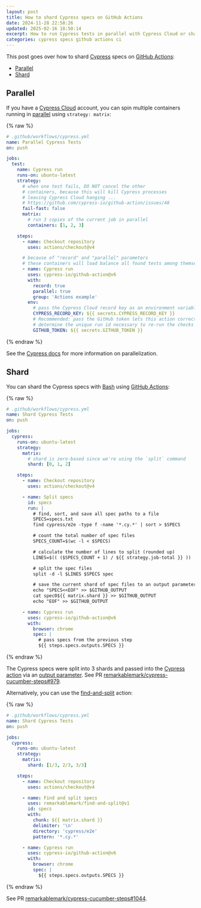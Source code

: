 ```yaml
---
layout: post
title: How to shard Cypress specs on GitHub Actions
date: 2024-11-28 22:58:26
updated: 2025-02-16 18:50:14
excerpt: How to run Cypress tests in parallel with Cypress Cloud or shard tests with GitHub Actions.
categories: cypress specs github actions ci
---
```


This post goes over how to shard [Cypress](https://www.cypress.io/) specs on [GitHub Actions](https://github.com/features/actions):

- [Parallel](#parallel)
- [Shard](#shard)

## Parallel

If you have a [Cypress Cloud](https://www.cypress.io/cloud) account, you can spin multiple containers running in [parallel](https://github.com/cypress-io/github-action#parallel) using `strategy: matrix`:

{% raw %}

```yml
# .github/workflows/cypress.yml
name: Parallel Cypress Tests
on: push

jobs:
  test:
    name: Cypress run
    runs-on: ubuntu-latest
    strategy:
      # when one test fails, DO NOT cancel the other
      # containers, because this will kill Cypress processes
      # leaving Cypress Cloud hanging ...
      # https://github.com/cypress-io/github-action/issues/48
      fail-fast: false
      matrix:
        # run 3 copies of the current job in parallel
        containers: [1, 2, 3]

    steps:
      - name: Checkout repository
        uses: actions/checkout@v4

      # because of "record" and "parallel" parameters
      # these containers will load balance all found tests among themselves
      - name: Cypress run
        uses: cypress-io/github-action@v6
        with:
          record: true
          parallel: true
          group: 'Actions example'
        env:
          # pass the Cypress Cloud record key as an environment variable
          CYPRESS_RECORD_KEY: ${{ secrets.CYPRESS_RECORD_KEY }}
          # Recommended: pass the GitHub token lets this action correctly
          # determine the unique run id necessary to re-run the checks
          GITHUB_TOKEN: ${{ secrets.GITHUB_TOKEN }}
```

{% endraw %}

See the [Cypress docs](https://docs.cypress.io/app/continuous-integration/github-actions#Parallelization) for more information on parallelization.

## Shard

You can shard the Cypress specs with [Bash](https://www.gnu.org/software/bash/) using [GitHub Actions](https://github.com/features/actions):

{% raw %}

```yml
# .github/workflows/cypress.yml
name: Shard Cypress Tests
on: push

jobs:
  cypress:
    runs-on: ubuntu-latest
    strategy:
      matrix:
        # shard is zero-based since we're using the `split` command
        shard: [0, 1, 2]

    steps:
      - name: Checkout repository
        uses: actions/checkout@v4

      - name: Split specs
        id: specs
        run: |
          # find, sort, and save all spec paths to a file
          SPECS=specs.txt
          find cypress/e2e -type f -name '*.cy.*' | sort > $SPECS

          # count the total number of spec files
          SPECS_COUNT=$(wc -l < $SPECS)

          # calculate the number of lines to split (rounded up)
          LINES=$(( ($SPECS_COUNT + 1) / ${{ strategy.job-total }} ))

          # split the spec files
          split -d -l $LINES $SPECS spec

          # save the current shard of spec files to an output parameter
          echo "SPECS<<EOF" >> $GITHUB_OUTPUT
          cat spec0${{ matrix.shard }} >> $GITHUB_OUTPUT
          echo "EOF" >> $GITHUB_OUTPUT

      - name: Cypress run
        uses: cypress-io/github-action@v6
        with:
          browser: chrome
          spec: |
            # pass specs from the previous step
            ${{ steps.specs.outputs.SPECS }}
```

{% endraw %}

The Cypress specs were split into 3 shards and passed into the [Cypress action](https://github.com/cypress-io/github-action#specs) via an [output parameter](https://docs.github.com/actions/writing-workflows/choosing-what-your-workflow-does/workflow-commands-for-github-actions#setting-an-output-parameter). See PR [remarkablemark/cypress-cucumber-steps#979](https://github.com/remarkablemark/cypress-cucumber-steps/pull/979).

Alternatively, you can use the [find-and-split](https://github.com/marketplace/actions/find-and-split) action:

{% raw %}

```yml
# .github/workflows/cypress.yml
name: Shard Cypress Tests
on: push

jobs:
  cypress:
    runs-on: ubuntu-latest
    strategy:
      matrix:
        shard: [1/3, 2/3, 3/3]

    steps:
      - name: Checkout repository
        uses: actions/checkout@v4

      - name: Find and split specs
        uses: remarkablemark/find-and-split@v1
        id: specs
        with:
          chunk: ${{ matrix.shard }}
          delimiter: '\n'
          directory: 'cypress/e2e'
          pattern: '*.cy.*'

      - name: Cypress run
        uses: cypress-io/github-action@v6
        with:
          browser: chrome
          spec: |
            ${{ steps.specs.outputs.SPECS }}
```

{% endraw %}

See PR [remarkablemark/cypress-cucumber-steps#1044](https://github.com/remarkablemark/cypress-cucumber-steps/pull/1044).
